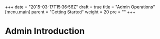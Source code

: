 +++
date = "2015-03-17T15:36:56Z"
draft = true
title = "Admin Operations"
[menu.main]
  parent = "Getting Started"
  weight = 20
  pre = "<i class='fa'></i>"
+++

# Admin Introduction
